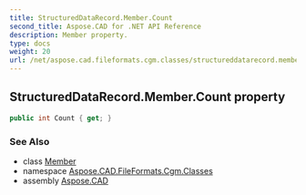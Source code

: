 ```yaml
---
title: StructuredDataRecord.Member.Count
second_title: Aspose.CAD for .NET API Reference
description: Member property. 
type: docs
weight: 20
url: /net/aspose.cad.fileformats.cgm.classes/structureddatarecord.member/count/
---
```

## StructuredDataRecord.Member.Count property

```csharp
public int Count { get; }
```

### See Also

* class [Member](../)
* namespace [Aspose.CAD.FileFormats.Cgm.Classes](../../structureddatarecord.member/)
* assembly [Aspose.CAD](../../../)


